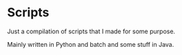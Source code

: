 # Scripts
Just a compilation of scripts that I made for some purpose.

Mainly written in Python and batch and some stuff in Java.
